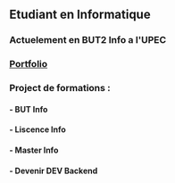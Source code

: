## Etudiant en Informatique
### Actuelement en BUT2 Info a l'UPEC

### [Portfolio](https://tanchou.fr)

### Project de formations :
#### - BUT Info
#### - Liscence Info
#### - Master Info
#### - Devenir DEV Backend

<!--
**Gamenight77/Gamenight77** is a ✨ _special_ ✨ repository because its `README.md` (this file) appears on your GitHub profile.

Here are some ideas to get you started:

- 🔭 I’m currently working on ...
- 🌱 I’m currently learning ...
- 👯 I’m looking to collaborate on ...
- 🤔 I’m looking for help with ...
- 💬 Ask me about ...
- 📫 How to reach me: ...
- 😄 Pronouns: ...
- ⚡ Fun fact: ...
-->
